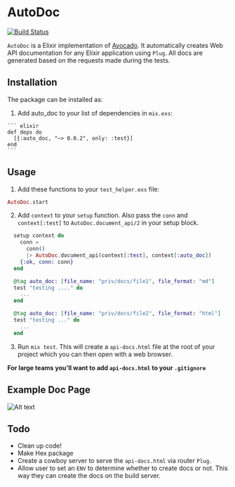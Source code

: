 # AutoDoc
[![Build Status](https://travis-ci.org/meatherly/auto_doc.svg)](https://travis-ci.org/meatherly/auto_doc)

`AutoDoc` is a Elixir implementation of [Avocado](https://github.com/metova/avocado). It automatically creates Web API documentation for any Elixir application using `Plug`. All docs are generated based on the requests made during the tests.


## Installation

The package can be installed as:

  1. Add auto_doc to your list of dependencies in `mix.exs`:

    ``` elixir
    def deps do
      [{:auto_doc, "~> 0.0.2", only: :test}]
    end
    ```

## Usage

  1. Add these functions to your `test_helper.exs` file:

  ``` elixir
  AutoDoc.start
  ```

  2. Add `context` to your `setup` function. Also pass the `conn` and `context[:test]` to `AutoDoc.document_api/2` in your setup block.

  ``` elixir
    setup context do
      conn =
        conn()
        |> AutoDoc.document_api(context[:test], context[:auto_doc])
      {:ok, conn: conn}
    end

    @tag auto_doc: [file_name: "priv/docs/file1", file_format: "md"]
    test "testing ...." do
      ...
    end

    @tag auto_doc: [file_name: "priv/docs/file2", file_format: "html"]
    test "testing ..." do
      ...
    end

  ```

  3. Run `mix test`. This will create a `api-docs.html` file at the root of your project which you can then open with a web browser.


  **For large teams you'll want to add `api-docs.html` to your `.gitignore`**

  ## Example Doc Page
  ![Alt text](example_screen_shot.png?raw=true "Title")

  ## Todo

  * Clean up code!
  * Make Hex package
  * Create a cowboy server to serve the `api-docs.html` via router `Plug`.
  * Allow user to set an `ENV` to determine whether to create docs or not. This way they can create the docs on the build server.
